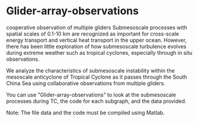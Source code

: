# Glider-array-observations
cooperative observation of multiple gliders 
Submesoscale processes with spatial scales of 0.1-10 km are recognized as important for cross-scale energy transport and vertical heat transport in the upper ocean. However, there has been little exploration of how submesoscale turbulence evolves during extreme weather such as tropical cyclones, especially through in situ observations. 

We analyze the characteristics of submesoscale instability within the mesoscale anticyclone of Tropical Cyclone  as it passes through the South China Sea using collaborative observations from multiple gliders.

You can use "Glider-array-observations" to look at the submesoscale processes during TC, the code for each subgraph, and the data provided.

Note: The file data and the code must be compiled using Matlab.
